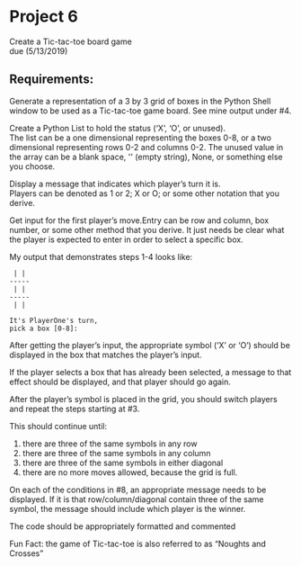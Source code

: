 # Project 6

Create a Tic-tac-toe board game  
due (5/13/2019)

## Requirements:

Generate a representation of a 3 by 3 grid of boxes in the
Python Shell window to be used as a Tic-tac-toe game
board. See mine output under #4.

Create a Python List to hold the status (‘X’, ‘O’, or unused).  
The list can be a one dimensional representing the boxes 0-8,
or a two dimensional representing rows 0-2 and columns 0-2.
The unused value in the array can be a blank space, ''
(empty string), None, or something else you choose.

Display a message that indicates which player’s turn it is.  
Players can be denoted as 1 or 2; X or O; or some other
notation that you derive.

Get input for the first player’s move.Entry can be row
and column, box number, or some other method that you
derive. It just needs be clear what the player is expected
to enter in order to select a specific box.

My output that demonstrates steps 1-4 looks like:

```
 | |
-----
 | |
-----
 | |

It's PlayerOne's turn,
pick a box [0-8]:
```

After getting the player’s input, the appropriate symbol
(‘X’ or ‘O’) should be displayed in the box that
matches the player’s input.

If the player selects a box that has already been selected,
a message to that effect should be displayed, and that player
should go again.

After the player’s symbol is placed in the grid, you should
switch players and repeat the steps starting at #3.

This should continue until:

1. there are three of the same symbols in any row
2. there are three of the same symbols in any column
3. there are three of the same symbols in either diagonal
4. there are no more moves allowed, because the grid is full.

On each of the conditions in #8, an appropriate message
needs to be displayed. If it is that row/column/diagonal
contain three of the same symbol, the message should include
which player is the winner.

The code should be appropriately formatted and commented

Fun Fact: the game of Tic-tac-toe is also referred to as “Noughts and Crosses”
